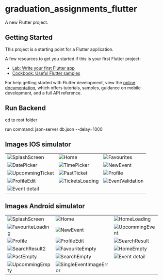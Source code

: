 # graduation_assignments_flutter

A new Flutter project.

## Getting Started

This project is a starting point for a Flutter application.

A few resources to get you started if this is your first Flutter project:

- [Lab: Write your first Flutter app](https://docs.flutter.dev/get-started/codelab)
- [Cookbook: Useful Flutter samples](https://docs.flutter.dev/cookbook)

For help getting started with Flutter development, view the
[online documentation](https://docs.flutter.dev/), which offers tutorials,
samples, guidance on mobile development, and a full API reference.

## Run Backend

cd to root folder

run command: json-server db.json --delay=1000

## Images IOS simulator

||||
|-------------------------|-------------------------|-------------------------|
|![SplashScreen](/docs/ios/SplashScreen.png "SplashScreen")|![Home](/docs/ios/Home.png "Home")|![Favourites](/docs/ios/Favourites.png "Favourites")|
|![DatePicker](/docs/ios/DatePicker.png "DatePicker")|![TimePicker](/docs/ios/TimePicker.png "TimePicker")|![NewEvent](/docs/ios/NewEvent.png "NewEvent")|
|![UpcommingTicket](/docs/ios/UpcommingTicket.png "UpcommingTicket")|![PastTicket](/docs/ios/PastTicket.png "PastTicket")|![Profile](/docs/ios/Profile.png "Profile")|
|![ProfileEdit](/docs/ios/ProfileEdit.png "ProfileEdit")|![TicketsLoading](/docs/ios/TicketsLoading.png "TicketsLoading")|![EventValidation](/docs/ios/EventValidation.png "EventValidation")|
|![Event detail](/docs/ios/EventDetail.png "Event detail")|||

## Images Android simulator

||||
|-------------------------|-------------------------|-------------------------|
|![SplashScreen](/docs/android/SplashScreen.png "SplashScreen")|![Home](/docs/android/Home.png "Home")|![HomeLoading](/docs/android/HomeLoading.png "HomeLoading")|
|![FavouriteLoading](/docs/android/FavouriteLoading.png "FavouriteLoading")|![NewEvent](/docs/android/NewEvent.png "NewEvent")|![UpcommingEvent](/docs/android/UpcommingEvent.png "UpcommingEvent")|
|![Profile](/docs/android/Profile.png "Profile")|![ProfileEdit](/docs/android/ProfileEdit.png "ProfileEdit")|![SearchResult](/docs/android/SearchResult.png "SearchResult")|
|![SearchResult2](/docs/android/SearchResult2.png "SearchResult2")|![FavouriteEmpty](/docs/android/FavouriteEmpty.png "FavouriteEmpty")|![HomeEmpty](/docs/android/HomeEmpty.png "HomeEmpty")|
|![PastEmpty](/docs/android/PastEmpty.png "PastEmpty")|![SearchEmpty](/docs/android/SearchEmpty.png "SearchEmpty")|![Event detail](/docs/android/EventDetail.png "Event detail")|
|![UpcommingEmpty](/docs/android/UpcommingEmpty.png "UpcommingEmpty")|![SingleEventImageError](/docs/android/SingleEventImageError.png "SingleEventImageError")||
